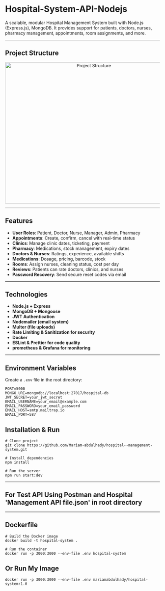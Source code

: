 # Hospital-System-API-Nodejs

A scalable, modular Hospital Management System built with Node.js (Express.js), MongoDB. It provides support for patients, doctors, nurses, pharmacy management, appointments, room assignments, and more.

---

## Project Structure

<p align="center">
  <img width="562" height="460" src="https://github.com/user-attachments/assets/e42d3570-683f-4124-86c9-5627e38d3e14" alt="Project Structure" />
</p>

---

## Features

- **User Roles**: Patient, Doctor, Nurse, Manager, Admin, Pharmacy
- **Appointments**: Create, confirm, cancel with real-time status
- **Clinics**: Manage clinic dates, ticketing, payment
- **Pharmacy**: Medications, stock management, expiry dates
- **Doctors & Nurses**: Ratings, experience, available shifts
- **Medications**: Dosage, pricing, barcode, stock
- **Rooms**: Assign nurses, cleaning status, cost per day
- **Reviews**: Patients can rate doctors, clinics, and nurses
- **Password Recovery**: Send secure reset codes via email

---

## Technologies

- **Node.js + Express**
- **MongoDB + Mongoose**
- **JWT Authentication**
- **Nodemailer (email system)**
- **Multer (file uploads)**
- **Rate Limiting & Sanitization for security**
- **Docker**
- **ESLint & Prettier for code quality**
- **prometheus & Grafana for monitoring**

---

## Environment Variables

Create a `.env` file in the root directory:

```env
PORT=5000
MONGO_URI=mongodb://localhost:27017/hospital-db
JWT_SECRET=your_jwt_secret
EMAIL_USERNAME=your_email@example.com
EMAIL_PASSWORD=your_email_password
EMAIL_HOST=smtp.mailtrap.io
EMAIL_PORT=587
```

## Installation & Run

```
# Clone project
git clone https://github.com/Mariam-abdulhady/hospital--management-system.git

# Install dependencies
npm install

# Run the server
npm run start:dev
```

---

## For Test API Using Postman and Hospital 'Management API file.json' in root directory

---

## Dockerfile

```
# Build the Docker image
docker build -t hospital-system .

# Run the container
docker run -p 3000:3000 --env-file .env hospital-system
```

## Or Run My Image

```
docker run -p 3000:3000 --env-file .env mariamabdulhady/hospital-system:1.0
```
